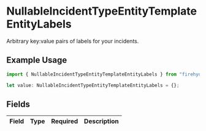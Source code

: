 # NullableIncidentTypeEntityTemplateEntityLabels

Arbitrary key:value pairs of labels for your incidents.

## Example Usage

```typescript
import { NullableIncidentTypeEntityTemplateEntityLabels } from "firehydrant/models/components";

let value: NullableIncidentTypeEntityTemplateEntityLabels = {};
```

## Fields

| Field       | Type        | Required    | Description |
| ----------- | ----------- | ----------- | ----------- |